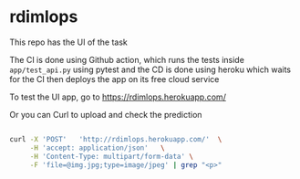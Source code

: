 # rdimlops

This repo has the UI of the task

The CI is done using Github action, which runs the tests inside `app/test_api.py` using pytest and the CD is done using heroku which waits for the CI then deploys the app on its free cloud service 

To test the UI app, go to https://rdimlops.herokuapp.com/

Or you can Curl to upload and check the prediction 
```bash

curl -X 'POST'   'http://rdimlops.herokuapp.com/'  \
     -H 'accept: application/json'   \
     -H 'Content-Type: multipart/form-data' \
     -F 'file=@img.jpg;type=image/jpeg' | grep "<p>"

```
